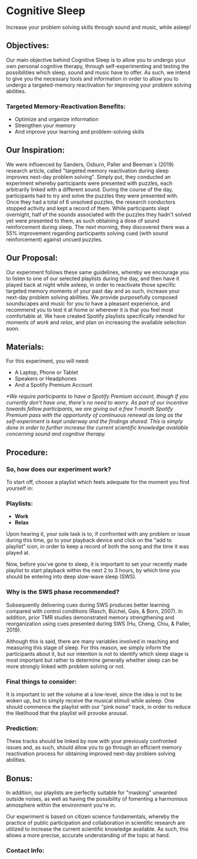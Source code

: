 # Cognitive Sleep

Increase your problem solving skills through sound and music, while asleep!

## Objectives:

Our main objective behind Cognitive Sleep is to allow you to undergo your own personal cognitive therapy, through self-experimenting and testing the possibilities which sleep, sound and music have to offer. As such, we intend to give you the necessary tools and information in order to allow you to undergo a targeted-memory reactivation for improving your problem solving abilities.

### Targeted Memory-Reactivation Benefits:

- Optimize and organize information
- Strengthen your memory
- And improve your learning and problem-solving skills 

## Our Inspiration: 

We were influenced by Sanders, Osburn, Paller and Beeman´s (2019) research article, called "targeted memory reactivation during sleep improves next-day problem solving". Simply put, they conducted an experiment whereby participants were presented with puzzles, each arbitrarily linked with a different sound. During the course of the day, participants had to try and solve the puzzles they were presented with. Once they had a total of 6 unsolved puzzles, the research conductors stopped activity and kept a record of them. While participants slept overnight, half of the sounds associated with the puzzles they hadn't solved yet were presented to them, as such obtaining a dose of sound reinforcement during sleep. The next morning, they discovered there was a 55% improvement regarding participants solving cued (with sound reinforcement) against uncued puzzles.

## Our Proposal:

Our experiment follows these same guidelines, whereby we encourage you to listen to one of our selected playlists during the day, and then have it played back at night while asleep, in order to reactivate those specific targeted memory moments of your past day and as such, increase your next-day problem solving abilities. 
We provide purposefully composed soundscapes and music for you to have a pleasant experience, and recommend you to test it at home or wherever it is that you feel most comfortable at. 
We have created Spotify playlists specifically intended for moments of _work_ and _relax_, and plan on increasing the available selection soon. 

## Materials:
For this experiment, you will need:

- A Laptop, Phone or Tablet
- Speakers or Headphones
- And a Spotify Premium Account

_*We require participants to have a Spotify Premium account, though if you currently don't have one, there's no need to worry. As part of our incentive towards fellow participants, we are giving out a free 1-month Spotify Premium pass with the opportunity of continuous renewal as long as the self-experiment is kept underway and the findings shared. This is simply done in order to further increase the current scientific knowledge available concerning sound and cognitive therapy._


## Procedure:

### So, how does our experiment work? 

To start off, choose a playlist which feels adequate for the moment you find yourself in:

### Playlists:

- **Work**
- **Relax**

Upon hearing it, your sole task is to, if confronted with any problem or issue during this time, go to your playback device and click on the "add to playlist" icon, in order to keep a record of both the song and the time it was played at.

Now, before you've gone to sleep, it is important to set your recently made playlist to start playback within the next 2 to 3 hours, by which time you should be entering into deep slow-wave sleep (SWS). 

### Why is the SWS phase recommended?

Subsequently delivering cues during SWS produces better learning compared with control conditions (Rasch, Büchel, Gais, & Born, 2007). In addition, prior TMR studies demonstrated memory strengthening and reorganization using cues presented during SWS (Hu, Cheng, Chiu, & Paller, 2019). 

Although this is said, there are many variables involved in reaching and measuring this stage of sleep. For this reason, we simply inform the participants about it, but our intention is not to identify which sleep stage is most important but rather to determine generally whether sleep can be more strongly linked with problem solving or not.

### Final things to consider:

It is important to set the volume at a low-level, since the idea is not to be woken up, but to simply receive the musical stimuli while asleep. One should commence the playlist with our "pink noise" track, in order to reduce the likelihood that the playlist will provoke arousal.

### Prediction:

These tracks should be linked by now with your previously confronted issues and, as such, should allow you to go through an efficient memory reactivation process for obtaining improved next-day problem solving abilities. 

## Bonus:

In addition, our playlists are perfectly suitable for "masking" unwanted outside noises, as well as having the possibility of fomenting a harmonious atmosphere within the environment you're in.

Our experiment is based on citizen science fundamentals, whereby the practice of public participation and collaboration in scientific research are utilized to increase the current scientific knowledge available. As such, this allows a more precise, accurate understanding of the topic at hand.

### Contact Info: 
